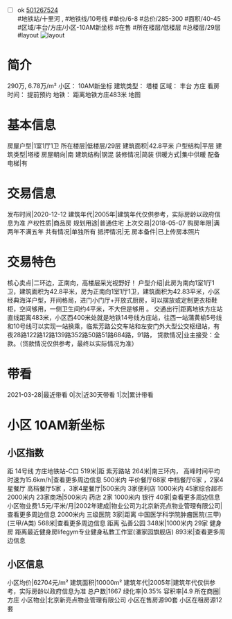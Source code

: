 - [ ] ok [501267524](https://bj.5i5j.com/ershoufang/501267524.html)  
 #地铁站/十里河 ,  #地铁线/10号线
#单价/6-8 #总价/285-300 #面积/40-45   #区域/丰台/方庄/小区-10AM新坐标 #在售 #所在楼层/低楼层 #总楼层/29层 #layout 
![layout](http://image2a.5i5j.com/bdir/layout/def87807aae8442ea1e43c6b62d32a2d.jpg_P5.jpg) 
# 简介 
 290万,  6.78万/m² 
小区： 10AM新坐标
建筑类型： 塔楼
区域： 丰台 方庄
看房时间： 提前预约
地铁： 距离地铁方庄483米 地图
# 基本信息 
 房屋户型|1室1厅1卫
所在楼层|低楼层/29层
建筑面积|42.8平米
户型结构|平层
建筑类型|塔楼
房屋朝向|南
建筑结构|钢混
装修情况|简装
供暖方式|集中供暖
配备电梯|有
# 交易信息 
 发布时间|2020-12-12
建筑年代|2005年|建筑年代仅供参考，实际房龄以政府信息为准
产权性质|商品房
规划用途|普通住宅
上次交易|2018-05-07
购房年限|满两年不满五年
共有情况|单独所有
抵押情况|无
房本备件|已上传房本照片
# 交易特色 
 核心卖点|二环边，正南向，高楼层采光视野好！
户型介绍|此房为南向1室1厅1卫，建筑面积为42.8平米，房为正南向1室1厅1卫，建筑面积为42.83平米，小区经典海洋户型，开间格局，进门小门厅+开放式厨房，可以摆放或定制更衣柜鞋柜，空间够用，一侧卫生间约4平米，不大但是够用 。
交通出行|距离地铁方庄站直线距离483米，小区西400米处就是地铁14号线方庄站，往西一站蒲黄榆5号线和10号线可以实现一站换乘，临紫芳路公交车站和左安门外大型公交枢纽站，有夜28路122路12路139路352路50路51路684路，91路，
贷款情况|业主接受：全款。（贷款情况仅供参考，最终以实际情况为准）
# 带看 
 2021-03-28|最近带看	 0|次|近30天带看	 1|次|累计带看
# 小区 10AM新坐标
## 小区指数 
 距 14号线 方庄地铁站-C口 519米|距 紫芳路站 264米|南三环内， 高峰时间平均时速为15.6km/h|查看更多周边信息
500米内 平价餐厅68家
中档餐厅6家 ，2家4星餐厅
高档餐厅5家 ，3家4星餐厅|500米内 3家便利店
1000米内 45家综合超市
2000米内 23家商场|500米内 药店 2家
1000米内 银行 40家|查看更多周边信息
小区物业费1.5元/平米/月|2002年建成|物业公司为北京新亮点物业管理有限公司|查看更多周边信息
2000米内 三级医院 3家|距离 中国医学科学院肿瘤医院(三甲) (三甲/A类) 568米|查看更多周边信息
距离 弘善公园 348米|1000米内 29家 健身房
距离最近健身房lifegym专业健身私教工作室(潘家园旗舰店) 893米|查看更多周边信息
## 小区信息 
 小区均价|62704元/m²
建筑面积|10000m²
建筑年代|2005年|建筑年代仅供参考，实际房龄以政府信息为准
总户数|1667
绿化率|0.35%
容积率|4.9
所在商圈|方庄
小区物业|北京新亮点物业管理有限公司
小区在售房源90套
小区在租房源12套
